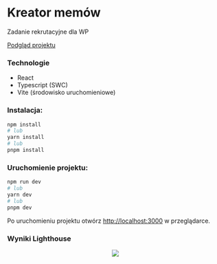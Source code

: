 # Kreator memów

Zadanie rekrutacyjne dla WP

<a href="https://wp-meme-creator.onrender.com/">Podgląd projektu</a>

### Technologie

- React
- Typescript (SWC)
- Vite (środowisko uruchomieniowe)

### Instalacja:

```bash
npm install
# lub
yarn install
# lub
pnpm install
```

### Uruchomienie projektu:

```bash
npm run dev
# lub
yarn dev
# lub
pnpm dev
```

Po uruchomieniu projektu otwórz <a href="http://localhost:3000/">http://localhost:3000</a> w przeglądarce.


### Wyniki Lighthouse
<div align="center">
<img src="https://github.com/user-attachments/assets/dea6daa6-49f4-4631-9ff4-064eba572a6c" />
</div>
